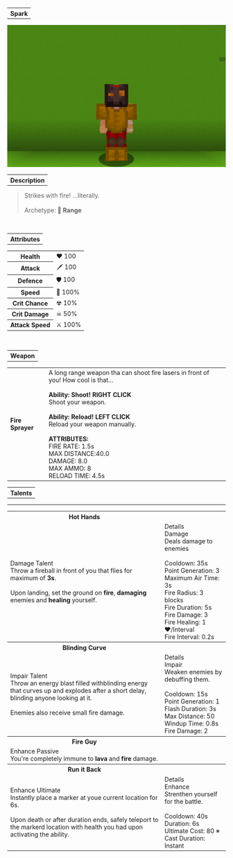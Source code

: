 <table>
    <tr>
        <th>Spark</th>
    </tr>
</table>

![Spark Selfie](Spark.png)

<table>
    <tr>
        <th>Description</th>
    </tr>
</table>

>Strikes with fire! ...literally.
<br><br>Archetype:<b> 🎯 Range</b>


<br>
<table>
    <tr>
        <th>Attributes</th>
    </tr>
</table>
<table>
  <tr>
    <th>Health</th>
    <td>♥ 100</td>
  </tr>
    <th>Attack</th>
    <td>🗡 100</td>
  <tr>
    <th>Defence</th>
    <td>🛡 100</td>
  </tr>
  <tr>
    <th>Speed</th>
    <td>🌊 100%</td>
  </tr>
  <tr>
    <th>Crit Chance</th>
    <td>☢ 10%</td>
  </tr>
  <tr>
    <th>Crit Damage</th>
    <td>☠ 50%</td>
  </tr>
  <tr>
    <th>Attack Speed</th>
    <td>⚔ 100%</td>
  </tr>
</table>
<br>

<table>
    <tr>
        <th>Weapon</th>
    </tr>
</table>
<table>
    <tr>
        <td><b>Fire Sprayer</b></td>
        <td>
            A long range weapon tha can shoot fire lasers in front of you! How cool is that...
            <br><br><b>Ability: Shoot! RIGHT CLICK</b>
            <br>Shoot your weapon.
            <br><br><b>Ability: Reload! LEFT CLICK</b>
            <br>Reload your weapon manually.
            <br><br><b>ATTRIBUTES:</b>
            <br>FIRE RATE: 1.5s
            <br>MAX DISTANCE:40.0
            <br>DAMAGE: 8.0
            <br>MAX AMMO: 8
            <br>RELOAD TIME: 4.5s
        </td>
    </tr>
</table>

<table>
    <tr>
        <th>Talents</th>
    </tr>
</table>

---
<table>
  <tr>
    <th>Hot Hands</th>
    <th></th>
  </tr>
  <tr>
    <td>
        Damage Talent
        <br>Throw a fireball in front of you that flies for maximum of <b>3s</b>.
        <br><br>Upon landing, set the ground on <b>fire</b>, <b>damaging</b> enemies and <b>healing</b> yourself.
    </td>
    <td>
        Details
        <br>Damage
        <br>Deals damage to enemies
        <br><br>Cooldown: 35s
        <br>Point Generation: 3
        <br>Maximum Air Time: 3s
        <br>Fire Radius: 3 blocks
        <br>Fire Duration: 5s
        <br>Fire Damage: 3
        <br>Fire Healing: 1 ♥/Interval
        <br>Fire Interval: 0.2s
    </td>
  </tr>

  <tr>
    <th>Blinding Curve</th>
    <th></th>
  </tr>
  <tr>
    <td>
        Impair Talent
        <br>Throw an energy blast filled withblinding energy that curves up and explodes after a short delay, blinding anyone looking at it.
        <br><br>Enemies also receive small fire damage.
    </td>
    <td>
        Details
        <br>Impair
        <br>Weaken enemies by debuffing them.
        <br><br>Cooldown: 15s
        <br>Point Generation: 1
        <br>Flash Duration: 3s
        <br>Max Distance: 50
        <br>Windup Time: 0.8s
        <br>Fire Damage: 2
    </td>
  </tr>

  <tr>
    <th>Fire Guy</th>
    <th></th>
  </tr>
  <tr>
    <td>
        Enhance Passive
        <br>You're completely immune to <b>lava</b> and <b>fire</b> damage.
    </td>
    <td></td>
  </tr>

  <tr>
    <th>Run it Back</th>
    <th></th>
  </tr>
  <tr>
    <td>
        Enhance Ultimate
        <br>Instantly place a marker at youe current location for 6s.
        <br><br>Upon death or after duration ends, safely teleport to the markerd location with health you had upon activating the ability.
    </td>
    <td>
        Details
        <br>Enhance
        <br>Strenthen yourself for the battle.
        <br><br>Cooldown: 40s
        <br>Duration: 6s
        <br>Ultimate Cost: 80 ※
        <br>Cast Duration: Instant
    </td>
  </tr>
</table>